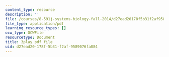 ```yaml
---
content_type: resource
description: ''
file: /courses/8-591j-systems-biology-fall-2014/d27ead20178f5b31f2af9589076fa884_EFXjKHdbi6A.pdf
file_type: application/pdf
learning_resource_types: []
ocw_type: OCWFile
resourcetype: Document
title: 3play pdf file
uid: d27ead20-178f-5b31-f2af-9589076fa884
---
```

